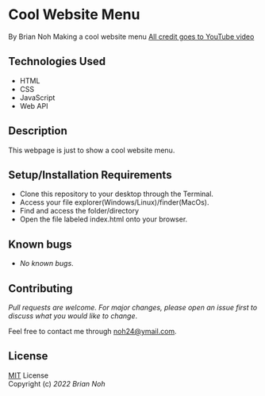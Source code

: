 # Cool Website Menu
By Brian Noh
Making a cool website menu
[All credit goes to YouTube video](https://www.youtube.com/watch?v=NUeCNvYY_x4&ab_channel=Hyperplexed)

## Technologies Used  
* HTML
* CSS
* JavaScript
* Web API

## Description
This webpage is just to show a cool website menu.

## Setup/Installation Requirements
* Clone this repository to your desktop through the Terminal.
* Access your file explorer(Windows/Linux)/finder(MacOs).
* Find and access the folder/directory
* Open the file labeled index.html onto your browser.

## Known bugs
* _No known bugs_.

## Contributing
_Pull requests are welcome. For major changes, please open an issue first to discuss what you would like to change_.  
  
Feel free to contact me through <noh24@ymail.com>.

## License
[MIT](./license.txt) License  
Copyright (c) _2022 Brian Noh_